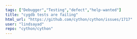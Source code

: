 ```yaml
---
tags: ["Debugger","Testing","defect","help-wanted"]
title: "cygdb tests are failing"
html_url: "https://github.com/cython/cython/issues/1717"
user: "lindsayad"
repo: "cython/cython"
---
```



